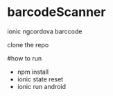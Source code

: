 # barcodeScanner
ionic ngcordova barccode


clone the repo

#how to run
* npm install
* ionic state reset
* ionic run android 
